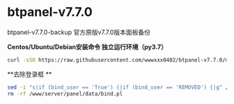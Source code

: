 # btpanel-v7.7.0
btpanel-v7.7.0-backup  官方原版v7.7.0版本面板备份

**Centos/Ubuntu/Debian安装命令 独立运行环境（py3.7）**

```Bash
curl -sSO https://raw.githubusercontent.com/wwwxxx0402/btpanel-v7.7.0/main/install/install_panel.sh && bash install_panel.sh
```

**去除登录框 **
```Bash
sed -i "s|if (bind_user == 'True') {|if (bind_user == 'REMOVED') {|g" /www/server/panel/BTPanel/static/js/index.js
rm -rf /www/server/panel/data/bind.pl
```
